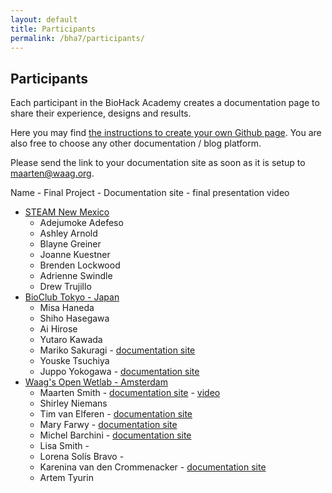 ```yaml
---
layout: default
title: Participants
permalink: /bha7/participants/
---
```


## Participants

Each participant in the BioHack Academy creates a documentation page to share their experience, designs and results.

Here you may find [the instructions to create your own Github page](https://github.com/BioHackAcademy/BHA_DocumentationSite). You are also free to choose any other documentation / blog platform.

Please send the link to your documentation site as soon as it is setup to [maarten@waag.org](mailto:maarten@waag.org).

Name - Final Project - Documentation site - final presentation video
* [STEAM New Mexico](https://finearts.unm.edu/steam-nm/)
  * Adejumoke Adefeso
  * Ashley Arnold
  * Blayne Greiner
  * Joanne Kuestner
  * Brenden Lockwood
  * Adrienne Swindle
  * Drew Trujillo
* [BioClub Tokyo - Japan](http://www.bioclub.org)
  * Misa Haneda
  * Shiho Hasegawa
  * Ai Hirose
  * Yutaro Kawada
  * Mariko Sakuragi - [documentation site](https://marikosakuragi.github.io/BHA-2022/)
  * Youske Tsuchiya
  * Juppo Yokogawa - [documentation site](https://juppoyokokawa.github.io/bha22/)
* [Waag's Open Wetlab - Amsterdam](https://www.waag.org/nl/event/biohack-academy-6)
  * Maarten Smith - [documentation site](https://ivoormeeuw.github.io) - [video](https://vimeo.com/)
  * Shirley Niemans
  * Tim van Elferen - [documentation site](https://revolute-nl.github.io/about/)
  * Mary Farwy - [documentation site](https://marifarwi.github.io/)
  * Michel Barchini - [documentation site](https://michel-ba.github.io/)
  * Lisa Smith - 
  * Lorena Solís Bravo - 
  * Karenina van den Crommenacker - [documentation site](https://kareninablue.github.io/)
  * Artem Tyurin
